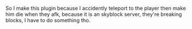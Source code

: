 So I make this plugin because I accidently teleport to the player then make him die when they afk, because it is an skyblock server, they're breaking blocks, I have to do something tho.
